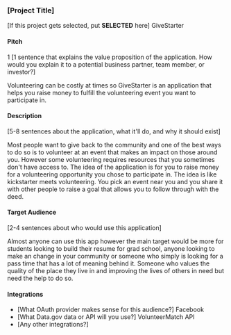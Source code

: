 ### [Project Title]

[If this project gets selected, put **SELECTED** here]
GiveStarter
#### Pitch
1
[1 sentence that explains the value proposition of the application. How would
you explain it to a potential business partner, team member, or investor?]

Volunteering can be costly at times so GiveStarter is an application that helps you raise money to fulfill
the volunteering event you want to participate in.

#### Description

[5-8 sentences about the application, what it'll do, and why it should exist]

Most people want to give back to the community and one of the best ways to do so is to volunteer
at an event that makes an impact on those around you. However some volunteering requires resources
that you sometimes don't have access to. The idea of the application is for you to raise money for
a volunteering opportunity you chose to participate in. The idea is like kickstarter meets volunteering.
You pick an event near you and you share it with other people to raise a goal that allows you to
follow through with the deed.

#### Target Audience

[2-4 sentences about who would use this application]

Almost anyone can use this app however the main target would be more for students looking to build their resume
for grad school, anyone looking to make an change in your community or someone who simply is looking
for a pass time that has a lot of meaning behind it. Someone who values the quality of the place they live in
and improving the lives of others in need but need the help to do so.

#### Integrations

* [What OAuth provider makes sense for this audience?]
Facebook
* [What Data.gov data or API will you use?]
VolunteerMatch API
* [Any other integrations?]
